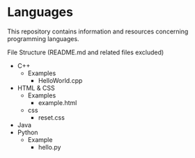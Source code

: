 # Languages

This repository contains information and resources concerning programming languages.

File Structure (README.md and related files excluded)
<!-- Folders denoted by -, Folders denoted by *. -->
- C++
  - Examples
    * HelloWorld.cpp
- HTML & CSS
  - Examples
    * example.html
  - css
    * reset.css
- Java
- Python
  - Example 
    * hello.py
  
